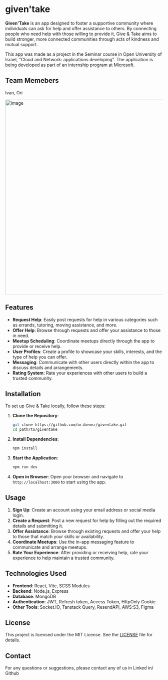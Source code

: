 # given'take

**Given'Take** is an app designed to foster a supportive community where individuals can ask for help and offer assistance to others. By connecting people who need help with those willing to provide it, Give & Take aims to build stronger, more connected communities through acts of kindness and mutual support.

This app was made as a project in the Seminar course in Open University of Israel, "Cloud and Network: applications developing". 
The application is being developed as part of an internship program at Microsoft.

## Team Memebers
Ivan, Ori


<img width="621" alt="image" src="https://github.com/oribenez/giventake/assets/15029502/edfe0821-3ab7-4673-a2db-7eecd975f027">

## Features

- **Request Help**: Easily post requests for help in various categories such as errands, tutoring, moving assistance, and more.
- **Offer Help**: Browse through requests and offer your assistance to those in need.
- **Meetup Scheduling**: Coordinate meetups directly through the app to provide or receive help.
- **User Profiles**: Create a profile to showcase your skills, interests, and the type of help you can offer.
- **Messaging**: Communicate with other users directly within the app to discuss details and arrangements.
- **Rating System**: Rate your experiences with other users to build a trusted community.

## Installation

To set up Give & Take locally, follow these steps:

1. **Clone the Repository**:
    ```sh
    git clone https://github.com/oribenez/giventake.git
    cd path/to/giventake
    ```

2. **Install Dependencies**:
    ```sh
    npm install
    ```

3. **Start the Application**:
    ```sh
    npm run dev
    ```

4. **Open in Browser**:
    Open your browser and navigate to `http://localhost:3000` to start using the app.

## Usage

1. **Sign Up**: Create an account using your email address or social media login.
2. **Create a Request**: Post a new request for help by filling out the required details and submitting it.
3. **Offer Assistance**: Browse through existing requests and offer your help to those that match your skills or availability.
4. **Coordinate Meetups**: Use the in-app messaging feature to communicate and arrange meetups.
5. **Rate Your Experience**: After providing or receiving help, rate your experience to help maintain a trusted community.

## Technologies Used

- **Frontend**: React, Vite, SCSS Modules
- **Backend**: Node.js, Express
- **Database**: MongoDB
- **Authentication**: JWT, Refresh token, Access Token, HttpOnly Cookie
- **Other Tools**: Socket.IO, Tanstack Query, ResendAPI, AWS:S3, Figma

## License

This project is licensed under the MIT License. See the [LICENSE](LICENSE) file for details.

## Contact

For any questions or suggestions, please contact any of us in Linked in/ Github
